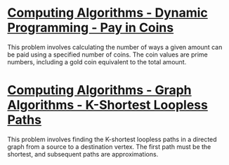# [Computing Algorithms - Dynamic Programming - Pay in Coins](dynamic-programming/README.md)

This problem involves calculating the number of ways a given amount can be paid using a specified number of coins. The coin values are prime numbers, including a gold coin equivalent to the total amount.

# [Computing Algorithms - Graph Algorithms - K-Shortest Loopless Paths](graph-algorithms/README.md)

This problem involves finding the K-shortest loopless paths in a directed graph from a source to a destination vertex. The first path must be the shortest, and subsequent paths are approximations.